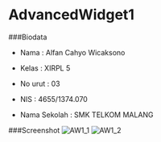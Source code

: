 # AdvancedWidget1

###Biodata
- Nama : Alfan Cahyo Wicaksono

- Kelas : XIRPL 5

- No urut : 03

- NIS : 4655/1374.070

- Nama Sekolah : SMK TELKOM MALANG

###Screenshot
![AW1_1](https://s9.postimg.org/jgd1gpcf3/AW1_1.png)
![AW1_2](https://s17.postimg.org/gn1zvlndr/AW1_2.png)
